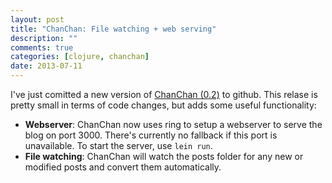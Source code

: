 ```yaml
---
layout: post
title: "ChanChan: File watching + web serving"
description: ""
comments: true
categories: [clojure, chanchan]
date: 2013-07-11
---
```

I've just comitted a new version of [ChanChan (0.2)](https://github.com/gmacd/chanchan/releases/tag/0.2) to github.  This relase is pretty small in terms of code changes, but adds some useful functionality:

* **Webserver**: ChanChan now uses ring to setup a webserver to serve the blog on port 3000.  There's currently no fallback if this port is unavailable.  To start the server, use `lein run`.
* **File watching**: ChanChan will watch the posts folder for any new or modified posts and convert them automatically.
